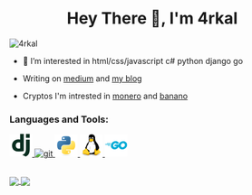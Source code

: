 <h1 align="center">Hey There 👋, I'm 4rkal</h1>


<p align="left"> <img src="https://komarev.com/ghpvc/?username=4rkal&label=Profile%20views&color=0e75b6&style=flat" alt="4rkal" /> </p>




- 👀 I’m interested in html/css/javascript c# python django go
  
- Writing on [medium](https://4rkal.medium.com/) and [my blog](https://4rkal.eu.org)

- Cryptos I'm intrested in [monero](https://getmonero.org) and [banano](https://banano.cc)



<!---
4rkal/4rkal is a ✨ special ✨ repository because its `README.md` (this file) appears on your GitHub profile.
You can click the Preview link to take a look at your changes.
--->






<h3 align="left">Languages and Tools:</h3>
<p align="left"> <a href="https://www.djangoproject.com/" target="_blank"> <img src="https://raw.githubusercontent.com/devicons/devicon/master/icons/django/django-plain.svg" alt="django" width="40" height="40"/> </a> <a href="https://git-scm.com/" target="_blank"> <img src="https://www.vectorlogo.zone/logos/git-scm/git-scm-icon.svg" alt="git" width="40" height="40"/> </a> <a href="https://python.org/" target="_blank"> <img src="https://raw.githubusercontent.com/devicons/devicon/master/icons/python/python-original.svg" alt="git" width="40" height="40"/> </a> <a href="https://developer.mozilla.org/en-US/docs/Web/JavaScript" target="_blank"> </a> <a href="https://www.linux.org/" target="_blank"> <img src="https://raw.githubusercontent.com/devicons/devicon/master/icons/linux/linux-original.svg" alt="linux" width="40" height="40"/> </a>  </a><a href="https://go.dev" target="_blank"> <img src="https://raw.githubusercontent.com/devicons/devicon/master/icons/go/go-original-wordmark.svg" alt="nodejs" width="40" height="40"/> </a> </p>

</br>
<a href="https://github.com/anuraghazra/github-readme-stats">
  <img height=200 align="center" src="https://github-readme-stats.vercel.app/api?username=4rkal" />
</a>
<a href="https://github.com/anuraghazra/convoychat">
  <img height=200 align="center" src="https://github-readme-stats.vercel.app/api/top-langs?username=4rkal&layout=compact&langs_count=8&card_width=320" />
</a>



